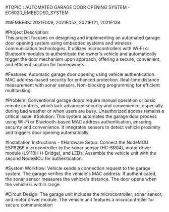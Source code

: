 #TOPIC : AUTOMATED GARAGE DOOR OPENING SYSTEM - EC6020_EMBEDDED_SYSTEM

#MEMBERS: 2021E009, 2021E053, 2021E121, 2021E138

#Project Description:  
      This project focuses on designing and implementing an automated garage door opening system using embedded systems and wireless communication technologies. It 
      utilizes microcontrollers with Wi-Fi or Bluetooth modules to authenticate the owner's vehicle and automatically trigger the door mechanism upon approach, 
      offering a secure, convenient, and efficient solution for homeowners.

#Features:
      Automatic garage door opening using vehicle authentication.
      MAC address-based security for enhanced protection.
      Real-time distance measurement with sonar sensors.
      Non-blocking programming for efficient multitasking.
      
#Problem:
      Conventional garage doors require manual operation or basic remote controls, which lack advanced security and convenience, especially during bad weather or 
      when users are busy. Unauthorized access remains a critical issue.
#Solution:
      This system automates the garage door process using Wi-Fi or Bluetooth-based MAC address authentication, ensuring security and convenience. It integrates 
      sensors to detect vehicle proximity and triggers door opening automatically.

#Installation Instructions - 
      #Hardware Setup:
      Connect the NodeMCU ESP8266 microcontroller to the sonar sensor (HC-SR04), motor driver module (L9110H H-Bridge), and LEDs.
      Assemble the vehicle unit with the second NodeMCU for authentication.

#System Workflow:
      Vehicle sends a connection request to the garage system.
      The garage verifies the vehicle's MAC address.
      If authenticated, the sonar sensor measures the vehicle's distance.
      The door opens when the vehicle is within range.

#Circuit Design:
      The garage unit includes the microcontroller, sonar sensor, and motor driver module.
      The vehicle unit features a microcontroller for secure communication
